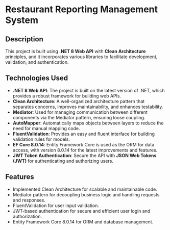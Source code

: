 # Restaurant Reporting Management System

## Description
This project is built using **.NET 8 Web API** with **Clean Architecture** principles, and it incorporates various libraries to facilitate development, validation, and authentication.

## Technologies Used

- **.NET 8 Web API**: The project is built on the latest version of .NET, which provides a robust framework for building web APIs.
- **Clean Architecture**: A well-organized architecture pattern that separates concerns, improves maintainability, and enhances testability.
- **Mediator**: Used for managing communication between different components via the Mediator pattern, ensuring loose coupling.
- **AutoMapper**: Automatically maps objects between layers to reduce the need for manual mapping code.
- **FluentValidation**: Provides an easy and fluent interface for building validation rules for models.
- **EF Core 8.0.14**: Entity Framework Core is used as the ORM for data access, with version 8.0.14 for the latest improvements and features.
- **JWT Token Authentication**: Secure the API with **JSON Web Tokens (JWT)** for authenticating and authorizing users.

## Features

- Implemented Clean Architecture for scalable and maintainable code.
- Mediator pattern for decoupling business logic and handling requests and responses.
- FluentValidation for user input validation.
- JWT-based authentication for secure and efficient user login and authorization.
- Entity Framework Core 8.0.14 for ORM and database management.
